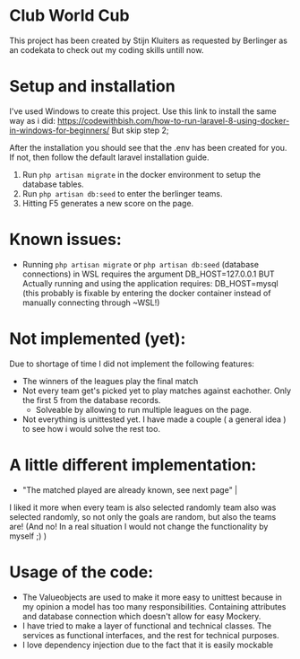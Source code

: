 # Club World Cub

This project has been created by Stijn Kluiters as requested by Berlinger as an codekata to check out my coding skills untill now.


# Setup and installation

I've used Windows to create this project. Use this link to install the same way as i did: https://codewithbish.com/how-to-run-laravel-8-using-docker-in-windows-for-beginners/
But skip step 2;

After the installation you should see that the .env has been created for you. If not, then follow the default laravel installation guide.

1. Run `php artisan migrate` in the docker environment to setup the database tables.
2. Run `php artisan db:seed` to enter the berlinger teams.
3. Hitting F5 generates a new score on the page.

# Known issues:

- Running `php artisan migrate` or `php artisan db:seed` (database connections) in WSL requires the argument DB_HOST=127.0.0.1
BUT Actually running and using the application requires: DB_HOST=mysql (this probably is fixable by entering the docker container instead of manually connecting through ~WSL!)


# Not implemented (yet):
Due to shortage of time I did not implement the following features: 
- The winners of the leagues play the final match
- Not every team get's picked yet to play matches against eachother. Only the first 5 from the database records.
  - Solveable by allowing to run multiple leagues on the page.
- Not everything is unittested yet. I have made a couple ( a general idea ) to see how i would solve the rest too.

# A little different implementation:
- "The matched played are already known, see next page" |

I liked it more when every team is also selected randomly team also was selected randomly, so not only the goals are random, but also the teams are!
  (And no! In a real situation I would not change the functionality by myself ;) )

# Usage of the code: 
- The Valueobjects are used to make it more easy to unittest because in my opinion a model has too many responsibilities. Containing attributes and database connection which doesn't allow for easy Mockery.
- I have tried to make a layer of functional and technical classes. The services as functional interfaces, and the rest for technical purposes.
- I love dependency injection due to the fact that it is easily mockable

